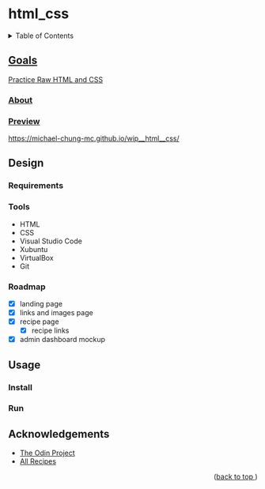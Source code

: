 # html_css
<a name="readme-top"></a>
<details>
    <summary>Table of Contents</summary>
    <ol>
        <li><a href="#goals">Goals</a>
            <ul>
                <li><a href="#about">About</li>
                <li><a href="#preview">Preview</li>
            </ul>
        </li>
        <li><a href="#design">Design</li>
          <ul>
            <li><a href="#requirements">Tools</li>
            <li><a href="#tools">Tools</li>
            <li><a href="#roadmap">Roadmap</li>
          </ul>
        </li>
        <li><a href="#usage">Usage</a>
            <ul>
                <li><a href="#install">Install</li>
                <li><a href="#run">Run</li>
            </ul>
        </li>
        <li><a href="#acknowledgements">Acknowledgements</li>
    </ol>
</details>

## Goals
Practice Raw HTML and CSS
### About
### Preview
https://michael-chung-mc.github.io/wip__html__css/
## Design
### Requirements
### Tools
* HTML
* CSS
* Visual Studio Code
* Xubuntu
* VirtualBox
* Git
### Roadmap
- [x] landing page
- [x] links and images page
- [x] recipe page
    - [x] recipe links
- [x] admin dashboard mockup
## Usage
### Install
### Run
## Acknowledgements
* [The Odin Project](https://www.theodinproject.com)
* [All Recipes](https://www.allrecipes.com)
<p align="right">(<a href="#readme-top">back to top </a>)</p>